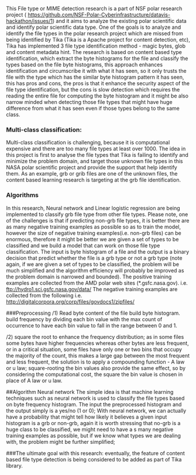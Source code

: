 This File type or MIME detection research is a part of NSF polar research project ( https://github.com/NSF-Polar-Cyberinfrastructure/datavis-hackathon/issues/1) and it aims to analyze the existing polar scientific data and identify polar scientific data type.
One of the goals is to analyze and identify the file types in the polar research project which are missed from being identified by Tika (Tika is a Apache project for content detection, etc), Tika has implemented 3 file type identification method - magic bytes, glob and content metadata hint. The research is based on content based type identification, which extract the byte histograms for the file and classify the types based on the file byte histograms, this approach enhances identification and circumscribe it with what it has seen, so it only trusts the file with the type which has the similar byte histogram pattern it has seen, this has pros and cons, the pros is that it enhance the security aspect of the file type identification, but the cons is slow detection which requires the reading the entire file for computing the byte histogram and it might be also narrow minded when detecting those file types that might have huge difference from what it has seen even if those types belong to the same class.

### Multi-class classification:
Multi-class classification is challenging, because it is computational expensive and there are too many file types at least over 1000. The idea in this project is first to analyse the file types that Tika is failing to identify and minimize the problem domain, and target those unknown file types in this NASA polar scientific project and provide the support that help identify them.
As an example, grb or grib files are one of the unknown files, the content based learning research is targeting at the grb file identification.

### Algorithms
In this research, Neural network and Linear logistic regression are being implemented to classify grb file type from other file types. Please note, one of the challenges is that if predicting non-grb file types, it is better there are as many negative training examples as possible so as to train the model, however the size of negative training examples(i.e. non-grb files) can be enormous, therefore it might be better we are given a set of types to be classified and we build a model that can work on those file type classification.
The input is byte histogram of a file and the output is a binary decision that predict whether the file is a grb type or not a grb type (note again, if we are given a set of types to be classified, the problem will be much simplified and the algorithm efficiency will probably be improved as the problem domain is narrowed and bounded).
The positive training examples are collected from the AMD polar web sites (*.gsfc.nasa.gov). i.e. ftp://hydro1.sci.gsfc.nasa.gov/data/
The negative training examples are collected from the following i.e. http://digitalcorpora.org/corp/files/govdocs1/zipfiles/ 

###Preprocessing
/1) Read byte content of the file build byte histogram. build frequency by dividing each bin value with the max count of occurrence to have each bin value to fall in the range between 0 and 1.

/2) square the root to enhance the frequency distribution; as in some files some bytes have higher frequencies whereas other bytes are less frequent, or in a critical situation, some files have only one or two bins that occupy the majority of the count, this makes a large gap between the most frequent and less frequent, the solution is to apply a compounding function - A law or u law; square-rooting the bin values also provide the same effect, so by considering the computational cost, the square the bin value is chosen in place of A law or u law.

##Algorithm Neural network
The simple idea is that machine learning techniques such as neural network is used to classify the file types based on byte frequency histogram. The input the preprocessed histogram and the output simply is a yes/no (1 or 0); With neural network, we can actually have a probability that might tell how likely it believes a given input histogram is a grb or non-grb, again it is worth stressing that no-grb is a huge class to be classified, we might need to have a s many negative training examples as possible, but if we know what types we are dealing with, the problem might be further simplified;

###The ultimate goal with this research: 
eventually, the feature of content based file type detection is being considered to be added as part of Tika library.
